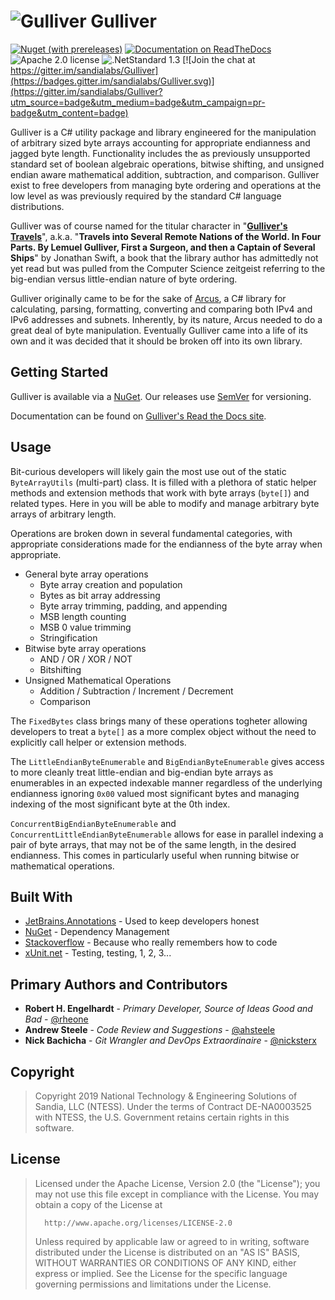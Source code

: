 # ![Gulliver](resources/images/icon_64x64.png) Gulliver

[![Nuget (with prereleases)](https://img.shields.io/nuget/vpre/Gulliver?logo=nuget)](https://www.nuget.org/packages/Gulliver/)
[![Documentation on ReadTheDocs](https://img.shields.io/badge/Read%20the%20Docs-Gulliver-lightgrey?logo=read%20the%20docs)](https://gulliver.readthedocs.io)
![Apache 2.0 license](https://img.shields.io/github/license/sandialabs/gulliver?logo=apache)
![.NetStandard 1.3](https://img.shields.io/badge/targets-.NETStandard%201.3-5C2D91?logo=.net)
[![Join the chat at https://gitter.im/sandialabs/Gulliver](https://badges.gitter.im/sandialabs/Gulliver.svg)](https://gitter.im/sandialabs/Gulliver?utm_source=badge&utm_medium=badge&utm_campaign=pr-badge&utm_content=badge)

Gulliver is a C# utility package and library engineered for the manipulation of arbitrary sized byte arrays accounting for appropriate endianness and jagged byte length. Functionality includes the as previously unsupported standard set of boolean algebraic operations, bitwise shifting, and unsigned endian aware mathematical addition, subtraction, and comparison. Gulliver exist to free developers from managing byte ordering and operations at the low level as was previously required by the standard C# language distributions.

Gulliver was of course named for the titular character in "**[Gulliver's Travels](https://www.gutenberg.org/ebooks/829)**", a.k.a. "**Travels into Several Remote Nations of the World. In Four Parts. By Lemuel Gulliver, First a Surgeon, and then a Captain of Several Ships**" by Jonathan Swift, a book that the library author has admittedly not yet read but was pulled from the Computer Science zeitgeist referring to the big-endian versus little-endian nature of byte ordering.

Gulliver originally came to be for the sake of [Arcus]( https://github.com/sandialabs/arcus), a C# library for calculating, parsing, formatting, converting and comparing both IPv4 and IPv6 addresses and subnets. Inherently, by its nature, Arcus needed to do a great deal of byte manipulation. Eventually Gulliver came into a life of its own and it was decided that it should be broken off into its own library.

## Getting Started

Gulliver is available via a [NuGet](https://www.nuget.org/packages/Gulliver/). Our releases use [SemVer](http://semver.org/) for versioning.

Documentation can be found on [Gulliver's Read the Docs site](https://gulliver.readthedocs.io/en/latest/).

## Usage

Bit-curious developers will likely gain the most use out of the static `ByteArrayUtils` (multi-part) class. It is filled with a plethora of static helper methods and extension methods that work with byte arrays (`byte[]`) and related types. Here in you will be able to modify and manage arbitrary byte arrays of arbitrary length.

Operations are broken down in several fundamental categories, with appropriate considerations made for the endianness of the byte array when appropriate.

- General byte array operations
  - Byte array creation and population
  - Bytes as bit array addressing
  - Byte array trimming, padding, and appending
  - MSB length counting 
  - MSB 0 value trimming
  - Stringification
- Bitwise byte array operations
  - AND / OR / XOR / NOT
  - Bitshifting
- Unsigned Mathematical Operations
  - Addition / Subtraction / Increment / Decrement 
  - Comparison


The `FixedBytes` class brings many of these operations togheter allowing developers to treat a `byte[]` as a more complex object without the need to explicitly call helper or extension methods.


The `LittleEndianByteEnumerable` and `BigEndianByteEnumerable` gives access to more cleanly treat little-endian and big-endian byte arrays as enumerables in an expected indexable manner regardless of the underlying endianness ignoring `0x00` valued most significant bytes and managing indexing of the most significant byte at the 0th index.


`ConcurrentBigEndianByteEnumerable` and `ConcurrentLittleEndianByteEnumerable` allows for ease in parallel indexing a pair of byte arrays, that may not be of the same length, in the desired endianness. This comes in particularly useful when running bitwise or mathematical operations.

## Built With

* [JetBrains.Annotations](https://www.jetbrains.com/help/resharper/10.0/Code_Analysis__Code_Annotations.html) - Used to keep developers honest
* [NuGet](https://www.nuget.org/) - Dependency Management
* [Stackoverflow](https://stackoverflow.com/) - Because who really remembers how to code
* [xUnit.net](https://xunit.net/) - Testing, testing, 1, 2, 3...

## Primary Authors and Contributors

* **Robert H. Engelhardt** - *Primary Developer, Source of Ideas Good and Bad* - [@rheone]( https://twitter.com/rheone)
* **Andrew Steele** - *Code Review and Suggestions* - [@ahsteele]( https://twitter.com/ahsteele)
* **Nick Bachicha** - *Git Wrangler and DevOps Extraordinaire* - [@nicksterx](https://twitter.com/nicksterx)

## Copyright

> Copyright 2019 National Technology & Engineering Solutions of Sandia, LLC (NTESS). Under the terms of Contract DE-NA0003525 with NTESS, the U.S. Government retains certain rights in this software.

## License

 >   Licensed under the Apache License, Version 2.0 (the "License");
 >   you may not use this file except in compliance with the License.
 >   You may obtain a copy of the License at
 >
 >       http://www.apache.org/licenses/LICENSE-2.0
 >
 >   Unless required by applicable law or agreed to in writing, software
 >   distributed under the License is distributed on an "AS IS" BASIS,
 >   WITHOUT WARRANTIES OR CONDITIONS OF ANY KIND, either express or implied.
 >   See the License for the specific language governing permissions and
 >   limitations under the License.

